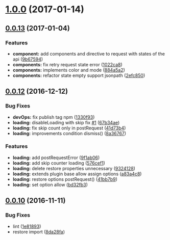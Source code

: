 <a name="1.0.0"></a>
# [1.0.0](https://github.com/mbamobi/http-plugins-ionic/compare/v0.0.13...v1.0.0) (2017-01-14)



<a name="0.0.13"></a>
## [0.0.13](https://github.com/ramonornela/http-plugins-ionic/compare/v0.0.12...v0.0.13) (2017-01-04)


### Features

* **component:** add components and directive to request with states of the api ([9b67594](https://github.com/ramonornela/http-plugins-ionic/commit/9b67594))
* **components:** fix retry request state error ([1022ca8](https://github.com/ramonornela/http-plugins-ionic/commit/1022ca8))
* **components:** implements color and mode ([884a5a2](https://github.com/ramonornela/http-plugins-ionic/commit/884a5a2))
* **components:** refactor state empty support jsonpath ([2efc850](https://github.com/ramonornela/http-plugins-ionic/commit/2efc850))



<a name="0.0.12"></a>
## [0.0.12](https://github.com/ramonornela/http-plugins-ionic/compare/v0.0.10...v0.0.12) (2016-12-12)


### Bug Fixes

* **devOps:** fix publish tag npm ([1330f93](https://github.com/ramonornela/http-plugins-ionic/commit/1330f93))
* **loading:** disableLoading with skip fix [#1](https://github.com/ramonornela/http-plugins-ionic/issues/1) ([67b34ae](https://github.com/ramonornela/http-plugins-ionic/commit/67b34ae))
* **loading:** fix skip count only in postRequest ([41d73b4](https://github.com/ramonornela/http-plugins-ionic/commit/41d73b4))
* **loading:** improvements condition dismiss() ([8a36767](https://github.com/ramonornela/http-plugins-ionic/commit/8a36767))


### Features

* **loading:** add postRequestError ([9f1ab06](https://github.com/ramonornela/http-plugins-ionic/commit/9f1ab06))
* **loading:** add skip counter loading ([576cef1](https://github.com/ramonornela/http-plugins-ionic/commit/576cef1))
* **loading:** delete restore properties unnecessary ([9324128](https://github.com/ramonornela/http-plugins-ionic/commit/9324128))
* **loading:** extends plugin base allow assign options ([a83a4c8](https://github.com/ramonornela/http-plugins-ionic/commit/a83a4c8))
* **loading:** restore options postRequest() ([41bb7b9](https://github.com/ramonornela/http-plugins-ionic/commit/41bb7b9))
* **loading:** set option allow ([bd32fb3](https://github.com/ramonornela/http-plugins-ionic/commit/bd32fb3))



<a name="0.0.10"></a>
## [0.0.10](https://github.com/ramonornela/http-plugins-ionic/compare/v0.0.9...v0.0.10) (2016-11-11)


### Bug Fixes

* lint ([1e81893](https://github.com/ramonornela/http-plugins-ionic/commit/1e81893))
* restore import ([8da28fa](https://github.com/ramonornela/http-plugins-ionic/commit/8da28fa))


